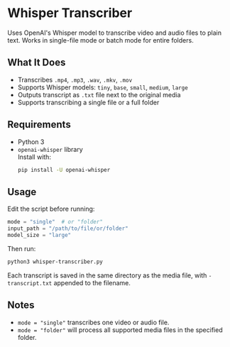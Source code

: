 # Whisper Transcriber

Uses OpenAI's Whisper model to transcribe video and audio files to plain text. Works in single-file mode or batch mode for entire folders.

## What It Does

- Transcribes `.mp4`, `.mp3`, `.wav`, `.mkv`, `.mov`
- Supports Whisper models: `tiny`, `base`, `small`, `medium`, `large`
- Outputs transcript as `.txt` file next to the original media
- Supports transcribing a single file or a full folder

## Requirements

- Python 3
- `openai-whisper` library  
  Install with:  
  ```bash
  pip install -U openai-whisper
  ```

## Usage

Edit the script before running:

```python
mode = "single"  # or "folder"
input_path = "/path/to/file/or/folder"
model_size = "large"
```

Then run:

```bash
python3 whisper-transcriber.py
```

Each transcript is saved in the same directory as the media file, with `-transcript.txt` appended to the filename.

## Notes

- `mode = "single"` transcribes one video or audio file.
- `mode = "folder"` will process all supported media files in the specified folder.
